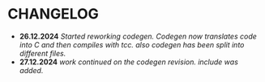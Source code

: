 # CHANGELOG
- **26.12.2024** _Started reworking codegen. Codegen now translates code into C and then compiles with tcc. also codegen has been split into different files._
- **27.12.2024** _work continued on the codegen revision. include was added._
